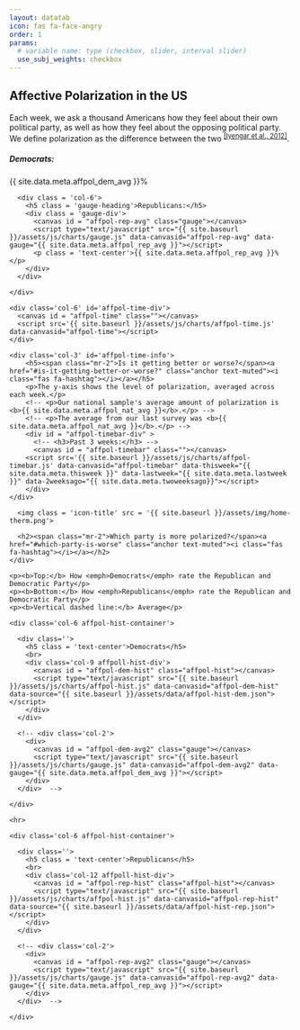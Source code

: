 ```yaml
---
layout: datatab
icon: fas fa-face-angry
order: 1
params: 
  # variable name: type (checkbox, slider, interval slider)
  use_subj_weights: checkbox
---
```


<script type="text/javascript" src='{{ site.baseurl }}/assets/js/gauge.js'></script>
<script src="{{ site.baseurl }}/assets/js/chartjs-adapter-date-fns.bundle.min.js"></script>
<script src="{{ site.baseurl }}/assets/js/chartjs-plugin-annotation.min.js"></script>

<!-- row 1 -->
<div class='row chartrow chart' id='affpol-row-1'>

  <!-- info -->
  <div class='col-4' id='affpol-row-1-info'>
    <h2><span class="mr-2">Affective Polarization in the US</span><a href="#affective-polarization-in-the-us" class="anchor text-muted"><i class="fas fa-hashtag"></i></a></h2>
    <p>Each week, we ask a thousand Americans how they feel about their own political party, as well as how they feel about the opposing political party. We define <emph>polarization</emph> as the difference between the two <sup><a href = "https://academic.oup.com/poq/article-abstract/76/3/405/1894274">[Iyengar et al., 2012]</a></sup>.</p>
<!-- 
    <h3 class = 'gauge-heading'>National Average:</h3>
    <canvas id = 'affpol-nat-avg' class='gauge'></canvas>
    <script type="text/javascript" src="{{ site.baseurl }}/assets/js/charts/gauge.js" data-canvasid="affpol-nat-avg" data-gauge="{{ site.data.meta.affpol_nat_avg }}"></script>
    <p class = 'text-center'>{{ site.data.meta.affpol_nat_avg }}%</p>
 -->
    
  </div>

  <div class='col-6'>
    <div class='row' id='affpol-map-div'>
      <canvas id = "affpol-map" class=""></canvas>
      <script src='{{ site.baseurl }}/assets/js/charts/map.js' data-canvasid="affpol-map" data-source="{{ site.baseurl }}/assets/data/affpol-map.json" data-scaleminlabel = "Less" data-scalemaxlabel = "More"></script>
    </div>


  </div>

</div>

<div class = 'row chartrow chart' id='affpol-row-2'>
<div class = "row">
      <div class = 'col-6'>
        <h5 class = 'gauge-heading'>Democrats:</h5>
        <div class = 'gauge-div'>
          <canvas id = "affpol-dem-avg" class="gauge"></canvas>
          <script type="text/javascript" src="{{ site.baseurl }}/assets/js/charts/gauge.js" data-canvasid="affpol-dem-avg" data-gauge="{{ site.data.meta.affpol_dem_avg }}"></script>
          <p class = 'text-center'>{{ site.data.meta.affpol_dem_avg }}%</p>
        </div>
      </div>

      <div class = 'col-6'>
        <h5 class = 'gauge-heading'>Republicans:</h5>
        <div class = 'gauge-div'>
          <canvas id = "affpol-rep-avg" class="gauge"></canvas>
          <script type="text/javascript" src="{{ site.baseurl }}/assets/js/charts/gauge.js" data-canvasid="affpol-rep-avg" data-gauge="{{ site.data.meta.affpol_rep_avg }}"></script>
          <p class = 'text-center'>{{ site.data.meta.affpol_rep_avg }}%</p>
        </div>
      </div>

    </div>
</div>

<div class = 'row chartrow chart' id='affpol-row-3'>

    <div class='col-6' id='affpol-time-div'>
      <canvas id = "affpol-time" class=""></canvas>
      <script src='{{ site.baseurl }}/assets/js/charts/affpol-time.js' data-canvasid="affpol-time"></script>
    </div>

    <div class='col-3' id='affpol-time-info'>
        <h5><span class="mr-2">Is it getting better or worse?</span><a href="#is-it-getting-better-or-worse?" class="anchor text-muted"><i class="fas fa-hashtag"></i></a></h5>
        <p>The y-axis shows the level of polarization, averaged across each week.</p>
        <!-- <p>Our national sample's average amount of polarization is <b>{{ site.data.meta.affpol_nat_avg }}</b>.</p> -->
        <!-- <p>The average from our last survey was <b>{{ site.data.meta.affpol_nat_avg }}</b>.</p> -->
        <div id = "affpol-timebar-div" >
          <!-- <h3>Past 3 weeks:</h3> -->
          <canvas id = "affpol-timebar" class=""></canvas>
        <script src='{{ site.baseurl }}/assets/js/charts/affpol-timebar.js' data-canvasid="affpol-timebar" data-thisweek="{{ site.data.meta.thisweek }}" data-lastweek="{{ site.data.meta.lastweek }}" data-2weeksago="{{ site.data.meta.twoweeksago}}"></script>
        </div>
    </div>

</div> <!-- end row3 -->


<!-- row 4 -->
<div class = 'row chartrow chart' id='affpol-row-4'>

  <!-- info -->
  <div class='col-3' id='affpol-hist-info'>
    <div class = 'd-flex p-2'>

      <img class = 'icon-title' src = '{{ site.baseurl }}/assets/img/home-therm.png'>

      <h2><span class="mr-2">Which party is more polarized?</span><a href="#which-party-is-worse" class="anchor text-muted"><i class="fas fa-hashtag"></i></a></h2>
    </div>

    <p><b>Top:</b> How <emph>Democrats</emph> rate the Republican and Democratic Party</p>
    <p><b>Bottom:</b> How <emph>Republicans</emph> rate the Republican and Democratic Party</p>
    <p><b>Vertical dashed line:</b> Average</p>
  </div>

  <div class='col-6 row d-flex justify-content-center' id='affpol-hists'>

    <div class='col-6 affpol-hist-container'>

      <div class=''>
        <h5 class = 'text-center'>Democrats</h5>
        <br>
        <div class='col-9 affpoll-hist-div'>
          <canvas id = "affpol-dem-hist" class="affpol-hist"></canvas>
          <script type="text/javascript" src="{{ site.baseurl }}/assets/js/charts/affpol-hist.js" data-canvasid="affpol-dem-hist" data-source="{{ site.baseurl }}/assets/data/affpol-hist-dem.json"></script>
        </div> 
      </div> 

      <!-- <div class='col-2'>
        <div>
          <canvas id = "affpol-dem-avg2" class="gauge"></canvas>
          <script type="text/javascript" src="{{ site.baseurl }}/assets/js/charts/gauge.js" data-canvasid="affpol-dem-avg2" data-gauge="{{ site.data.meta.affpol_dem_avg }}"></script>
        </div> 
      </div>  -->

    </div>

    <hr>

    <div class='col-6 affpol-hist-container'>
      
      <div class=''>
        <h5 class = 'text-center'>Republicans</h5>
        <br>
        <div class='col-12 affpoll-hist-div'>
          <canvas id = "affpol-rep-hist" class="affpol-hist"></canvas>
          <script type="text/javascript" src="{{ site.baseurl }}/assets/js/charts/affpol-hist.js" data-canvasid="affpol-rep-hist" data-source="{{ site.baseurl }}/assets/data/affpol-hist-rep.json"></script>
        </div> 
      </div> 

      <!-- <div class='col-2'>
        <div>
          <canvas id = "affpol-rep-avg2" class="gauge"></canvas>
          <script type="text/javascript" src="{{ site.baseurl }}/assets/js/charts/gauge.js" data-canvasid="affpol-rep-avg2" data-gauge="{{ site.data.meta.affpol_rep_avg }}"></script>
        </div> 
      </div>  -->

    </div>

  </div>

</div> <!-- end row3 -->
